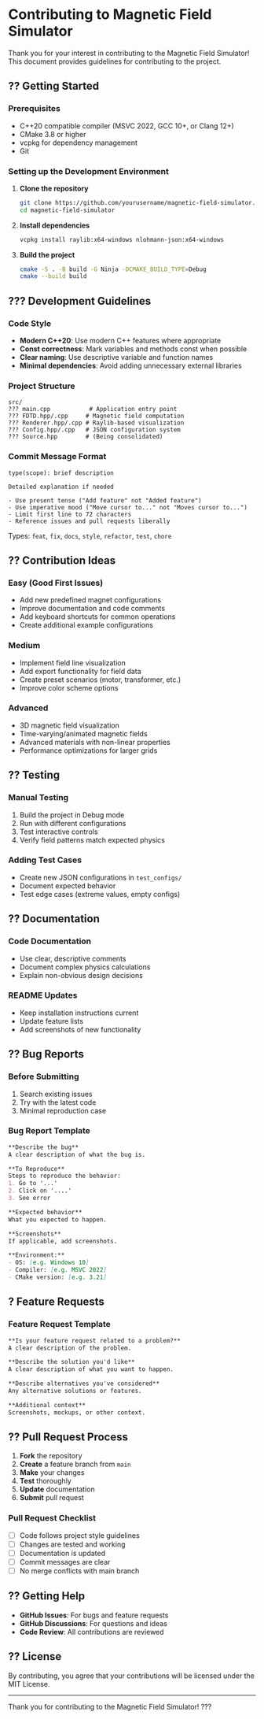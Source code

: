 # Contributing to Magnetic Field Simulator

Thank you for your interest in contributing to the Magnetic Field Simulator! This document provides guidelines for contributing to the project.

## ?? Getting Started

### Prerequisites
- C++20 compatible compiler (MSVC 2022, GCC 10+, or Clang 12+)
- CMake 3.8 or higher
- vcpkg for dependency management
- Git

### Setting up the Development Environment

1. **Clone the repository**
   ```bash
   git clone https://github.com/yourusername/magnetic-field-simulator.git
   cd magnetic-field-simulator
   ```

2. **Install dependencies**
   ```bash
   vcpkg install raylib:x64-windows nlohmann-json:x64-windows
   ```

3. **Build the project**
   ```bash
   cmake -S . -B build -G Ninja -DCMAKE_BUILD_TYPE=Debug
   cmake --build build
   ```

## ??? Development Guidelines

### Code Style
- **Modern C++20**: Use modern C++ features where appropriate
- **Const correctness**: Mark variables and methods const when possible
- **Clear naming**: Use descriptive variable and function names
- **Minimal dependencies**: Avoid adding unnecessary external libraries

### Project Structure
```
src/
??? main.cpp           # Application entry point
??? FDTD.hpp/.cpp     # Magnetic field computation
??? Renderer.hpp/.cpp # Raylib-based visualization
??? Config.hpp/.cpp   # JSON configuration system
??? Source.hpp        # (Being consolidated)
```

### Commit Message Format
```
type(scope): brief description

Detailed explanation if needed

- Use present tense ("Add feature" not "Added feature")
- Use imperative mood ("Move cursor to..." not "Moves cursor to...")
- Limit first line to 72 characters
- Reference issues and pull requests liberally
```

Types: `feat`, `fix`, `docs`, `style`, `refactor`, `test`, `chore`

## ?? Contribution Ideas

### Easy (Good First Issues)
- Add new predefined magnet configurations
- Improve documentation and code comments
- Add keyboard shortcuts for common operations
- Create additional example configurations

### Medium
- Implement field line visualization
- Add export functionality for field data
- Create preset scenarios (motor, transformer, etc.)
- Improve color scheme options

### Advanced
- 3D magnetic field visualization
- Time-varying/animated magnetic fields
- Advanced materials with non-linear properties
- Performance optimizations for larger grids

## ?? Testing

### Manual Testing
1. Build the project in Debug mode
2. Run with different configurations
3. Test interactive controls
4. Verify field patterns match expected physics

### Adding Test Cases
- Create new JSON configurations in `test_configs/`
- Document expected behavior
- Test edge cases (extreme values, empty configs)

## ?? Documentation

### Code Documentation
- Use clear, descriptive comments
- Document complex physics calculations
- Explain non-obvious design decisions

### README Updates
- Keep installation instructions current
- Update feature lists
- Add screenshots of new functionality

## ?? Bug Reports

### Before Submitting
1. Search existing issues
2. Try with the latest code
3. Minimal reproduction case

### Bug Report Template
```markdown
**Describe the bug**
A clear description of what the bug is.

**To Reproduce**
Steps to reproduce the behavior:
1. Go to '...'
2. Click on '....'
3. See error

**Expected behavior**
What you expected to happen.

**Screenshots**
If applicable, add screenshots.

**Environment:**
- OS: [e.g. Windows 10]
- Compiler: [e.g. MSVC 2022]
- CMake version: [e.g. 3.21]
```

## ? Feature Requests

### Feature Request Template
```markdown
**Is your feature request related to a problem?**
A clear description of the problem.

**Describe the solution you'd like**
A clear description of what you want to happen.

**Describe alternatives you've considered**
Any alternative solutions or features.

**Additional context**
Screenshots, mockups, or other context.
```

## ?? Pull Request Process

1. **Fork** the repository
2. **Create** a feature branch from `main`
3. **Make** your changes
4. **Test** thoroughly
5. **Update** documentation
6. **Submit** pull request

### Pull Request Checklist
- [ ] Code follows project style guidelines
- [ ] Changes are tested and working
- [ ] Documentation is updated
- [ ] Commit messages are clear
- [ ] No merge conflicts with main branch

## ?? Getting Help

- **GitHub Issues**: For bugs and feature requests
- **GitHub Discussions**: For questions and ideas
- **Code Review**: All contributions are reviewed

## ?? License

By contributing, you agree that your contributions will be licensed under the MIT License.

---

Thank you for contributing to the Magnetic Field Simulator! ???